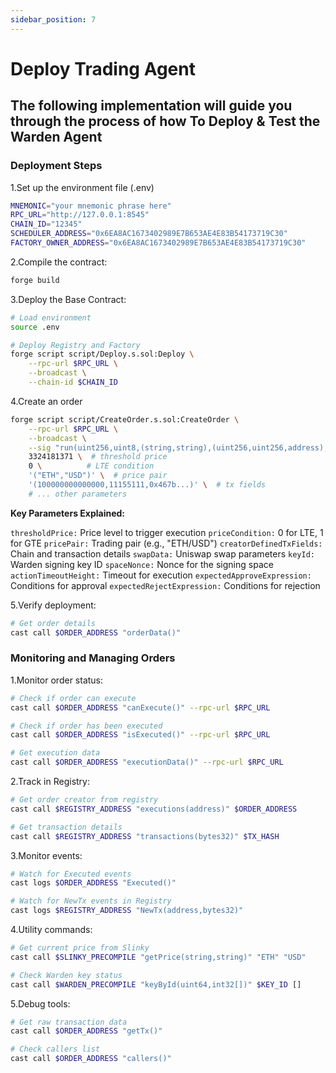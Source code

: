 ```yaml
---
sidebar_position: 7
---
```


# Deploy Trading Agent

## The following implementation will guide you through the process of how To Deploy & Test the Warden Agent

### Deployment Steps

1.Set up the environment file (.env)

```bash
MNEMONIC="your mnemonic phrase here"
RPC_URL="http://127.0.0.1:8545"
CHAIN_ID="12345"
SCHEDULER_ADDRESS="0x6EA8AC1673402989E7B653AE4E83B54173719C30"
FACTORY_OWNER_ADDRESS="0x6EA8AC1673402989E7B653AE4E83B54173719C30"
```

2.Compile the contract:

```bash
forge build
```

3.Deploy the Base Contract:

```bash
# Load environment
source .env

# Deploy Registry and Factory
forge script script/Deploy.s.sol:Deploy \
    --rpc-url $RPC_URL \
    --broadcast \
    --chain-id $CHAIN_ID
```

4.Create an order

```bash
forge script script/CreateOrder.s.sol:CreateOrder \
    --rpc-url $RPC_URL \
    --broadcast \
    --sig "run(uint256,uint8,(string,string),(uint256,uint256,address),(uint256,address[],address,uint256),uint64,uint64,uint64,bytes,bytes)" \
    3324181371 \  # threshold price
    0 \          # LTE condition
    '("ETH","USD")' \  # price pair
    '(100000000000000,11155111,0x467b...)' \  # tx fields
    # ... other parameters
```

**Key Parameters Explained:**

`thresholdPrice:` Price level to trigger execution
`priceCondition:` 0 for LTE, 1 for GTE
`pricePair:` Trading pair (e.g., "ETH/USD")
`creatorDefinedTxFields:` Chain and transaction details
`swapData:` Uniswap swap parameters
`keyId:` Warden signing key ID
`spaceNonce:` Nonce for the signing space
`actionTimeoutHeight:` Timeout for execution
`expectedApproveExpression:` Conditions for approval
`expectedRejectExpression:` Conditions for rejection

5.Verify deployment:

```bash
# Get order details
cast call $ORDER_ADDRESS "orderData()"
```

### Monitoring and Managing Orders

1.Monitor order status:

```bash
# Check if order can execute
cast call $ORDER_ADDRESS "canExecute()" --rpc-url $RPC_URL

# Check if order has been executed
cast call $ORDER_ADDRESS "isExecuted()" --rpc-url $RPC_URL

# Get execution data
cast call $ORDER_ADDRESS "executionData()" --rpc-url $RPC_URL
```

2.Track in Registry:

```bash
# Get order creator from registry
cast call $REGISTRY_ADDRESS "executions(address)" $ORDER_ADDRESS

# Get transaction details
cast call $REGISTRY_ADDRESS "transactions(bytes32)" $TX_HASH
```

3.Monitor events:

```bash
# Watch for Executed events
cast logs $ORDER_ADDRESS "Executed()"

# Watch for NewTx events in Registry
cast logs $REGISTRY_ADDRESS "NewTx(address,bytes32)"
```

4.Utility commands:

```bash
# Get current price from Slinky
cast call $SLINKY_PRECOMPILE "getPrice(string,string)" "ETH" "USD"

# Check Warden key status
cast call $WARDEN_PRECOMPILE "keyById(uint64,int32[])" $KEY_ID []
```

5.Debug tools:

```bash
# Get raw transaction data
cast call $ORDER_ADDRESS "getTx()"

# Check callers list
cast call $ORDER_ADDRESS "callers()"
```

